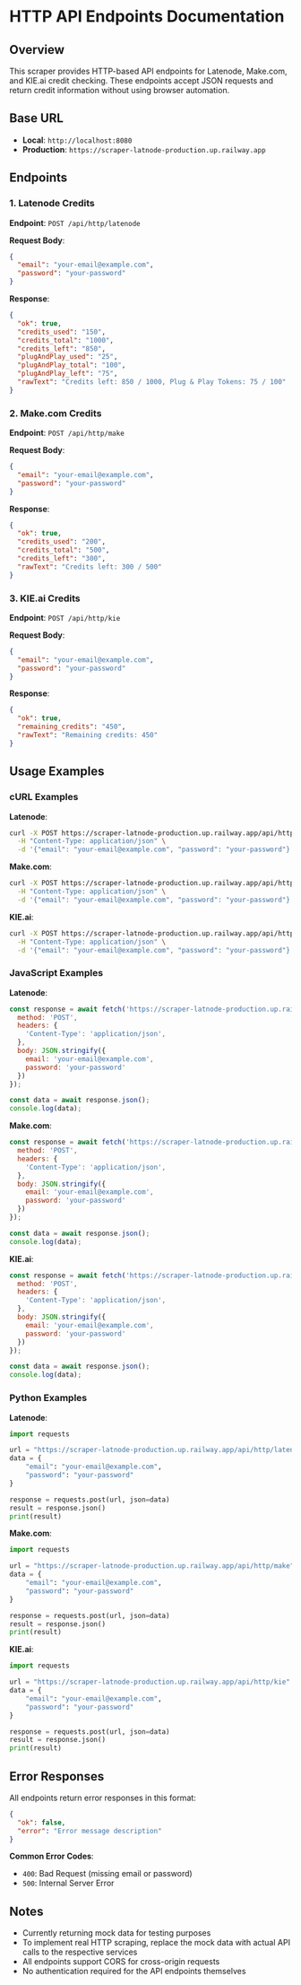# HTTP API Endpoints Documentation

## Overview
This scraper provides HTTP-based API endpoints for Latenode, Make.com, and KIE.ai credit checking. These endpoints accept JSON requests and return credit information without using browser automation.

## Base URL
- **Local**: `http://localhost:8080`
- **Production**: `https://scraper-latnode-production.up.railway.app`

## Endpoints

### 1. Latenode Credits
**Endpoint**: `POST /api/http/latenode`

**Request Body**:
```json
{
  "email": "your-email@example.com",
  "password": "your-password"
}
```

**Response**:
```json
{
  "ok": true,
  "credits_used": "150",
  "credits_total": "1000",
  "credits_left": "850",
  "plugAndPlay_used": "25",
  "plugAndPlay_total": "100",
  "plugAndPlay_left": "75",
  "rawText": "Credits left: 850 / 1000, Plug & Play Tokens: 75 / 100"
}
```

### 2. Make.com Credits
**Endpoint**: `POST /api/http/make`

**Request Body**:
```json
{
  "email": "your-email@example.com",
  "password": "your-password"
}
```

**Response**:
```json
{
  "ok": true,
  "credits_used": "200",
  "credits_total": "500",
  "credits_left": "300",
  "rawText": "Credits left: 300 / 500"
}
```

### 3. KIE.ai Credits
**Endpoint**: `POST /api/http/kie`

**Request Body**:
```json
{
  "email": "your-email@example.com",
  "password": "your-password"
}
```

**Response**:
```json
{
  "ok": true,
  "remaining_credits": "450",
  "rawText": "Remaining credits: 450"
}
```

## Usage Examples

### cURL Examples

**Latenode**:
```bash
curl -X POST https://scraper-latnode-production.up.railway.app/api/http/latenode \
  -H "Content-Type: application/json" \
  -d '{"email": "your-email@example.com", "password": "your-password"}'
```

**Make.com**:
```bash
curl -X POST https://scraper-latnode-production.up.railway.app/api/http/make \
  -H "Content-Type: application/json" \
  -d '{"email": "your-email@example.com", "password": "your-password"}'
```

**KIE.ai**:
```bash
curl -X POST https://scraper-latnode-production.up.railway.app/api/http/kie \
  -H "Content-Type: application/json" \
  -d '{"email": "your-email@example.com", "password": "your-password"}'
```

### JavaScript Examples

**Latenode**:
```javascript
const response = await fetch('https://scraper-latnode-production.up.railway.app/api/http/latenode', {
  method: 'POST',
  headers: {
    'Content-Type': 'application/json',
  },
  body: JSON.stringify({
    email: 'your-email@example.com',
    password: 'your-password'
  })
});

const data = await response.json();
console.log(data);
```

**Make.com**:
```javascript
const response = await fetch('https://scraper-latnode-production.up.railway.app/api/http/make', {
  method: 'POST',
  headers: {
    'Content-Type': 'application/json',
  },
  body: JSON.stringify({
    email: 'your-email@example.com',
    password: 'your-password'
  })
});

const data = await response.json();
console.log(data);
```

**KIE.ai**:
```javascript
const response = await fetch('https://scraper-latnode-production.up.railway.app/api/http/kie', {
  method: 'POST',
  headers: {
    'Content-Type': 'application/json',
  },
  body: JSON.stringify({
    email: 'your-email@example.com',
    password: 'your-password'
  })
});

const data = await response.json();
console.log(data);
```

### Python Examples

**Latenode**:
```python
import requests

url = "https://scraper-latnode-production.up.railway.app/api/http/latenode"
data = {
    "email": "your-email@example.com",
    "password": "your-password"
}

response = requests.post(url, json=data)
result = response.json()
print(result)
```

**Make.com**:
```python
import requests

url = "https://scraper-latnode-production.up.railway.app/api/http/make"
data = {
    "email": "your-email@example.com",
    "password": "your-password"
}

response = requests.post(url, json=data)
result = response.json()
print(result)
```

**KIE.ai**:
```python
import requests

url = "https://scraper-latnode-production.up.railway.app/api/http/kie"
data = {
    "email": "your-email@example.com",
    "password": "your-password"
}

response = requests.post(url, json=data)
result = response.json()
print(result)
```

## Error Responses

All endpoints return error responses in this format:

```json
{
  "ok": false,
  "error": "Error message description"
}
```

**Common Error Codes**:
- `400`: Bad Request (missing email or password)
- `500`: Internal Server Error

## Notes

- Currently returning mock data for testing purposes
- To implement real HTTP scraping, replace the mock data with actual API calls to the respective services
- All endpoints support CORS for cross-origin requests
- No authentication required for the API endpoints themselves
